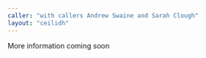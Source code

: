 ```yaml
---
caller: "with callers Andrew Swaine and Sarah Clough"
layout: "ceilidh"
---
```



More information coming soon
